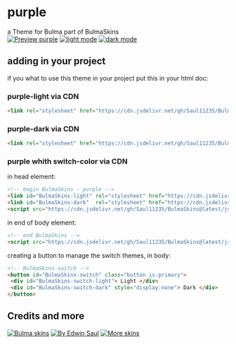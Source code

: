 # purple            
a Theme for Bulma part of BulmaSkins             
[![ Preview purple ](https://img.shields.io/badge/-Preview_purple-red)](https://saul11235.github.io/BulmaSkins?skin=purple)
[![ light mode ](https://img.shields.io/badge/-light_mode-black)](https://saul11235.github.io/BulmaSkins?skin=purple&dark=false)
[![ dark mode ](https://img.shields.io/badge/-dark_mode-black)](https://saul11235.github.io/BulmaSkins?skin=purple&dark=true)
## adding in your project
if you what to use this theme in your project put this in your html doc:
### purple-light via CDN
```html
<link rel="stylesheet" href="https://cdn.jsdelivr.net/gh/Saul11235/BulmaSkins@latest/css/purple.light.css">
```
### purple-dark via CDN
```html
<link rel="stylesheet" href="https://cdn.jsdelivr.net/gh/Saul11235/BulmaSkins@latest/css/purple.dark.css">
```
### purple whith switch-color via CDN
in head element:
```html
<!-- begin BulmaSkins - purple -->
<link id="BulmaSkins-light" rel="stylesheet" href="https://cdn.jsdelivr.net/gh/Saul11235/BulmaSkins@latest/css/purple.light.css">
<link id="BulmaSkins-dark"  rel="stylesheet" href="https://cdn.jsdelivr.net/gh/Saul11235/BulmaSkins@latest/css/purple.dark.css">
<script src="https://cdn.jsdelivr.net/gh/Saul11235/BulmaSkins@latest/js/cdn/first.js"></script>
```
in end of body element:            
```html
<!-- end BulmaSkins -->
<script src="https://cdn.jsdelivr.net/gh/Saul11235/BulmaSkins@latest/js/cdn/last.js"></script>
```
creating a button to manage the switch themes, in body:            
```html
<!-- BulmaSkins-switch -->
<button id="BulmaSkins-switch" class="button is-primary">
 <div id="BulmaSkins-switch-light"> Light </div>
 <div id="BulmaSkins-switch-dark" style="display:none"> Dark </div>
</button>
```
## Credits and more 
[![Bulma skins](https://img.shields.io/badge/-Bulma_skins-blue)](https://saul11235.github.io/BulmaSkins/)
[![By Edwin Saul](https://img.shields.io/badge/-By_Edwin_Saul-black)](https://edwinsaul.com)
[![More skins](https://img.shields.io/badge/-More_skins-white)](https://github.com/Saul11235/BulmaSkins)
